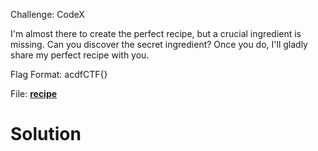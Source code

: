 Challenge: CodeX

I'm almost there to create the perfect recipe, but a crucial ingredient is missing. Can you discover the secret ingredient? Once you do, I'll gladly share my perfect recipe with you.

Flag Format: acdfCTF{}

File: [**recipe**](https://github.com/parfaittolefo/Cyberlympics-CTF-Qualif-2023/raw/main/chal_files/recipe)


# Solution
